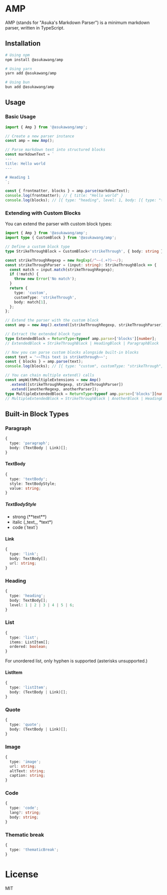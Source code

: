 # AMP

AMP (stands for "Asuka's Markdown Parser") is a minimum markdown parser, written in TypeScript.

## Installation

```bash
# Using npm
npm install @asukawang/amp

# Using yarn
yarn add @asukawang/amp

# Using bun
bun add @asukawang/amp
```

## Usage

### Basic Usage

```typescript
import { Amp } from '@asukawang/amp';

// Create a new parser instance
const amp = new Amp();

// Parse markdown text into structured blocks
const markdownText = `
---
title: Hello world
---

# Heading 1
`;

const { frontmatter, blocks } = amp.parse(markdownText);
console.log(frontmatter); // { title: "Hello world" }
console.log(blocks); // [{ type: "heading", level: 1, body: [{ type: "textBody", style: "plain", value: "Heading 1" }] }]
```

### Extending with Custom Blocks

You can extend the parser with custom block types:

```typescript
import { Amp } from '@asukawang/amp';
import type { CustomBlock } from '@asukawang/amp';

// Define a custom block type
type StrikeThroughBlock = CustomBlock<'strikeThrough', { body: string }>;

const strikeThroughRegexp = new RegExp(/^~~(.+?)~~/);
const strikeThroughParser = (input: string): StrikeThroughBlock => {
  const match = input.match(strikeThroughRegexp);
  if (!match) {
    throw new Error('No match');
  }
  return {
    type: 'custom',
    customType: 'strikeThrough',
    body: match[1],
  };
};

// Extend the parser with the custom block
const amp = new Amp().extend([strikeThroughRegexp, strikeThroughParser]);

// Extract the extended block type
type ExtendedBlock = ReturnType<typeof amp.parse>['blocks'][number];
// ExtendedBlock = StrikeThroughBlock | HeadingBlock | ParagraphBlock | ...

// Now you can parse custom blocks alongside built-in blocks
const text = '~~This text is strikethrough~~';
const { blocks } = amp.parse(text);
console.log(blocks); // [{ type: "custom", customType: "strikeThrough", body: "This text is strikethrough" }]

// You can chain multiple extend() calls
const ampWithMultipleExtensions = new Amp()
  .extend([strikeThroughRegexp, strikeThroughParser])
  .extend([anotherRegexp, anotherParser]);
type MultipleExtendedBlock = ReturnType<typeof amp.parse>['blocks'][number];
// MultipleExtendedBlock = StrikeThroughBlock | AnotherBlock | HeadingBlock | ParagraphBlock | ...
```

## Built-in Block Types

### Paragraph

```ts
{
  type: 'paragraph';
  body: (TextBody | Link)[];
}
```

#### TextBody

```ts
{
  type: 'textBody';
  style: TextBodyStyle;
  value: string;
}
```

##### TextBodyStyle

- strong (\*\*text\*\*)
- italic (\_text\_, \*text\*)
- code (\`text\`)

#### Link

```ts
{
  type: 'link';
  body: TextBody[];
  url: string;
}
```

### Heading

```ts
{
  type: 'heading';
  body: TextBody[];
  level: 1 | 2 | 3 | 4 | 5 | 6;
}
```

### List

```ts
{
  type: 'list';
  items: ListItem[];
  ordered: boolean;
}
```

For unordered list, only hyphen is supported (asterisks unsupported.)

#### ListItem

```ts
{
  type: 'listItem';
  body: (TextBody | Link)[];
}
```

### Quote

```ts
{
  type: 'quote';
  body: (TextBody | Link)[];
}
```

### Image

```ts
{
  type: 'image';
  url: string;
  altText: string;
  caption: string;
}
```

### Code

```ts
{
  type: 'code';
  lang?: string;
  body: string;
}
```

### Thematic break

```ts
{
  type: 'thematicBreak';
}
```

# License

MIT

